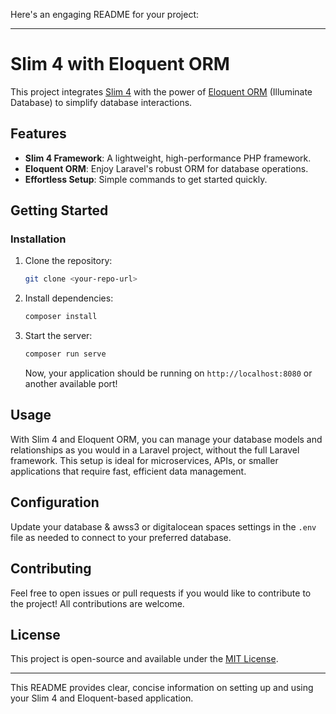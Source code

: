 Here's an engaging README for your project:

---

# Slim 4 with Eloquent ORM

This project integrates [Slim 4](https://www.slimframework.com/) with the power of [Eloquent ORM](https://laravel.com/docs/8.x/eloquent) (Illuminate Database) to simplify database interactions.

## Features

- **Slim 4 Framework**: A lightweight, high-performance PHP framework.
- **Eloquent ORM**: Enjoy Laravel's robust ORM for database operations.
- **Effortless Setup**: Simple commands to get started quickly.

## Getting Started

### Installation

1. Clone the repository:

   ```bash
   git clone <your-repo-url>
   ```

2. Install dependencies:

   ```bash
   composer install
   ```

3. Start the server:

   ```bash
   composer run serve
   ```

   Now, your application should be running on `http://localhost:8080` or another available port!

## Usage

With Slim 4 and Eloquent ORM, you can manage your database models and relationships as you would in a Laravel project, without the full Laravel framework. This setup is ideal for microservices, APIs, or smaller applications that require fast, efficient data management.

## Configuration

Update your database & awss3 or digitalocean spaces settings in the `.env` file as needed to connect to your preferred database.

## Contributing

Feel free to open issues or pull requests if you would like to contribute to the project! All contributions are welcome.

## License

This project is open-source and available under the [MIT License](LICENSE).

---

This README provides clear, concise information on setting up and using your Slim 4 and Eloquent-based application.